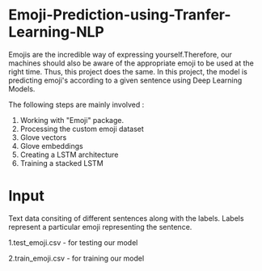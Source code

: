 # Emoji-Prediction-using-Tranfer-Learning-NLP

Emojis are the incredible way of expressing yourself.Therefore, our machines should also be aware of the appropriate emoji to be used at the right time. Thus, this project does the same.
In this project, the model is predicting emoji's according to a given sentence using Deep Learning Models.

The following steps are mainly involved :
1. Working with "Emoji" package.
2. Processing the custom emoji dataset
3. Glove vectors
4. Glove embeddings
5. Creating a LSTM architecture
6. Training a stacked LSTM

# Input
Text data consiting of different sentences along with the labels. Labels represent a particular emoji representing the sentence.

1.test_emoji.csv - for testing our model

2.train_emoji.csv - for training our model
